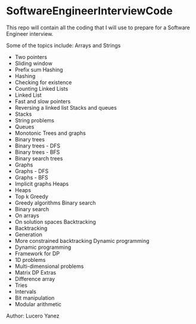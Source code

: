 # SoftwareEngineerInterviewCode
This repo will contain all the coding that I will use to prepare for a Software Engineer interview.

Some of the topics include:
Arrays and Strings
* Two pointers
* Sliding window
* Prefix sum
Hashing
* Hashing
* Checking for existence
* Counting
Linked Lists
* Linked List
* Fast and slow pointers
* Reversing a linked list
Stacks and queues
* Stacks
* String problems
* Queues
* Monotonic
Trees and graphs
* Binary trees
* Binary trees - DFS
* Binary trees - BFS
* Binary search trees
* Graphs
* Graphs - DFS
* Graphs - BFS
* Implicit graphs
Heaps
* Heaps
* Top k
Greedy
* Greedy algorithms
Binary search
* Binary search
* On arrays
* On solution spaces
Backtracking
* Backtracking
* Generation
* More constrained backtracking
Dynamic programming
* Dynamic programming
* Framework for DP
* 1D problems
* Multi-dimensional problems
* Matrix DP
Extras
* Difference array
* Tries
* Intervals
* Bit manipulation
* Modular arithmetic


Author: Lucero Yanez
